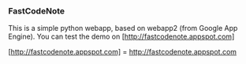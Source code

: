 ### FastCodeNote
This is a simple python webapp, based on webapp2 (from Google App Engine).
You can test the demo on [http://fastcodenote.appspot.com]


[http://fastcodenote.appspot.com] = http://fastcodenote.appspot.com